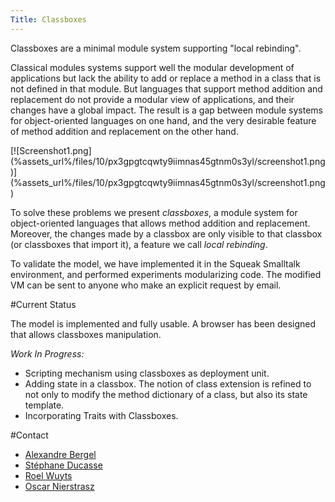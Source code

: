 ```yaml
---
Title: Classboxes
---
```


Classboxes are a minimal module system supporting "local rebinding". 

Classical modules systems support well the modular development of applications but lack the ability to add or replace a method in a class that is not defined in that module. But languages that support method addition and replacement do not provide a modular view of applications, and their changes have a global impact. The result is a gap between module systems for object-oriented languages on one hand, and the very desirable feature of method addition and replacement on the other hand. 

<div class="float largethumbnail">[![Screenshot1.png](%assets_url%/files/10/px3gpgtcqwty9iimnas45gtnm0s3yl/screenshot1.png)](%assets_url%/files/10/px3gpgtcqwty9iimnas45gtnm0s3yl/screenshot1.png)</div>


To solve these problems we present *classboxes*, a module system for object-oriented languages that allows method addition and replacement. Moreover, the changes made by a classbox are only visible to that classbox (or classboxes that import it), a feature we call *local rebinding*. 

To validate the model, we have implemented it in the Squeak Smalltalk environment, and performed experiments modularizing code. The modified VM can be sent to anyone who make an explicit request by email.



#Current Status

The model is implemented and fully usable. A browser has been designed that allows classboxes manipulation. 

*Work In Progress:*

 

- Scripting mechanism using classboxes as deployment unit.
- Adding state in a classbox. The notion of class extension is refined to not only to modify the method dictionary of a class, but also its state template.
- Incorporating Traits with Classboxes.


#Contact

- [Alexandre Bergel](bergel@iam.unibe.ch) 
- [St&eacute;phane Ducasse](ducasse@iam.unibe.ch)
- [Roel Wuyts](Roel.Wuyts@ulb.ac.be)
- [Oscar Nierstrasz](http://www.iam.unibe.ch/~oscar/)
